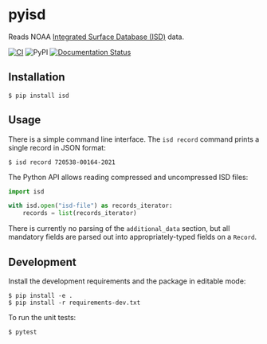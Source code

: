 # pyisd

Reads NOAA [Integrated Surface Database (ISD)](https://www.ncei.noaa.gov/products/land-based-station/integrated-surface-database) data.

[![CI](https://github.com/gadomski/pyisd/actions/workflows/ci.yaml/badge.svg)](https://github.com/gadomski/pyisd/actions/workflows/ci.yaml)
![PyPI](https://img.shields.io/pypi/v/isd)
[![Documentation Status](https://readthedocs.org/projects/isd/badge/?version=latest)](https://isd.readthedocs.io/en/latest/?badge=latest)

## Installation

```shell
$ pip install isd
```

## Usage

There is a simple command line interface.
The `isd record` command prints a single record in JSON format:

```shell
$ isd record 720538-00164-2021
```

The Python API allows reading compressed and uncompressed ISD files:

```python
import isd

with isd.open("isd-file") as records_iterator:
    records = list(records_iterator)
```

There is currently no parsing of the `additional_data` section, but all mandatory fields are parsed out into appropriately-typed fields on a `Record`.


## Development

Install the development requirements and the package in editable mode:

```shell
$ pip install -e .
$ pip install -r requirements-dev.txt
```

To run the unit tests:

```shell
$ pytest
```
